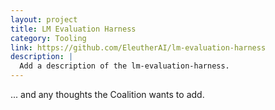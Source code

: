 ```yaml
---
layout: project 
title: LM Evaluation Harness
category: Tooling
link: https://github.com/EleutherAI/lm-evaluation-harness
description: |
  Add a description of the lm-evaluation-harness.
---
```


... and any thoughts the Coalition wants to add.